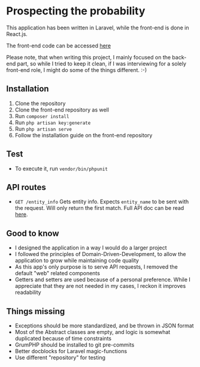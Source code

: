 # Prospecting the probability

This application has been written in Laravel, while the front-end is done in React.js.

The front-end code can be accessed [here](https://github.com/Kravinskiy/test-prospecting-the-probability-frontend)

Please note, that when writing this project, I mainly focused on the back-end part, so while I tried to keep it clean,
if I was interviewing for a solely front-end role, I might do some of the things different. :-)

## Installation

1. Clone the repository
2. Clone the front-end repository as well
3. Run `composer install`
4. Run `php artisan key:generate`
5. Run `php artisan serve`
6. Follow the installation guide on the front-end repository

## Test

- To execute it, run `vendor/bin/phpunit`

## API routes

- `GET /entity_info` Gets entity info. Expects `entity_name` to be sent with the request. Will only return the first match. Full API doc can be read [here](https://app.swaggerhub.com/apis/i6643/prospectingProbability/1.0.0#/EntityInfo).

## Good to know

- I designed the application in a way I would do a larger project
- I followed the principles of Domain-Driven-Development, to allow the application to grow while maintaining code quality
- As this app's only purpose is to serve API requests, I removed the default "web" related components
- Getters and setters are used because of a personal preference. While I appreciate that they are not needed in my cases, I reckon it improves readability

## Things missing

- Exceptions should be more standardized, and be thrown in JSON format
- Most of the Abstract classes are empty, and logic is somewhat duplicated because of time constraints
- GrumPHP should be installed to git pre-commits
- Better docblocks for Laravel magic-functions 
- Use different "repository" for testing